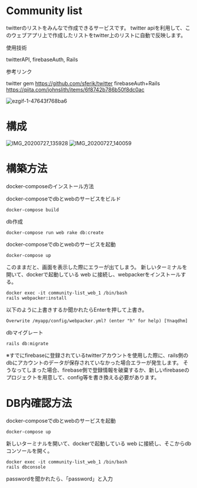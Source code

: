 # Community list

twitterのリストをみんなで作成できるサービスです。
twitter apiを利用して、このウェブアプリ上で作成したリストをtwitter上のリストに自動で反映します。

使用技術
  
  twitterAPI, firebaseAuth, Rails

参考リンク

  twitter gem  https://github.com/sferik/twitter
  firebaseAuth+Rails  https://qiita.com/johnslith/items/6f8742b786b50f8dc0ac
  

![ezgif-1-47643f768ba6](https://user-images.githubusercontent.com/29334692/91519562-f0bdeb80-e92d-11ea-88e2-b9be66c88e24.gif)

# 構成
![IMG_20200727_135928](https://user-images.githubusercontent.com/29334692/88580428-8b54b180-d086-11ea-817d-375a1d284322.jpg)
![IMG_20200727_140059](https://user-images.githubusercontent.com/29334692/88580447-90b1fc00-d086-11ea-9681-cfa59490d323.jpg)

# 構築方法

docker-composeのインストール方法

docker-composeでdbとwebのサービスをビルド
```
docker-compose build
```

db作成
```
docker-compose run web rake db:create
```

docker-composeでdbとwebのサービスを起動
```
docker-compose up
```


このままだと、画面を表示した際にエラーが出てしまう。
新しいターミナルを開いて、dockerで起動している web に接続し、webpackerをインストールする。
```
docker exec -it community-list_web_1 /bin/bash
rails webpacker:install 
```



以下のように上書きするか聞かれたらEnterを押して上書き。
```
Overwrite /myapp/config/webpacker.yml? (enter "h" for help) [Ynaqdhm] 
```

dbマイグレート
```
rails db:migrate
```
※すでにfirebaseに登録されているtwitterアカウントを使用した際に、rails側のdbにアカウントのデータが保存されていなかった場合エラーが発生します。 そうなってしまった場合、firebase側で登録情報を破棄するか、新しいfirebaseのプロジェクトを用意して、config等を書き換える必要があります。

# DB内確認方法

docker-composeでdbとwebのサービスを起動
```
docker-compose up
```

新しいターミナルを開いて、dockerで起動している web に接続し、そこからdbコンソールを開く。
```
docker exec -it community-list_web_1 /bin/bash
rails dbconsole
```

passwordを聞かれたら、「password」と入力

